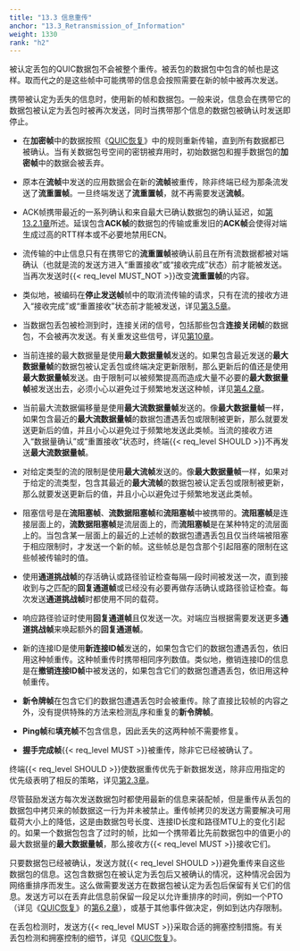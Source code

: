 ```yaml
---
title: "13.3 信息重传"
anchor: "13.3_Retransmission_of_Information"
weight: 1330
rank: "h2"
---
```


被认定丢包的QUIC数据包不会被整个重传。被丢包的数据包中包含的帧也是这样。取而代之的是这些帧中可能携带的信息会按照需要在新的帧中被再次发送。

携带被认定为丢失的信息时，使用新的帧和数据包。一般来说，信息会在携带它的数据包被认定为丢包时被再次发送，同时当携带那个信息的数据包被确认时发送即停止。

* 在**加密帧**中的数据按照《[QUIC恢复](../RFC9002_Chinese_Simplified)》中的规则重新传输，直到所有数据都已被确认。当有关数据包号空间的密钥被弃用时，初始数据包和握手数据包的**加密帧**中的数据会被丢弃。

* 原本在**流帧**中发送的应用数据会在新的**流帧**被重传，除非终端已经为那条流发送了**流重置帧**。一旦终端发送了**流重置帧**，就不再需要发送**流帧**。

* ACK帧携带最近的一系列确认和来自最大已确认数据包的确认延迟，如[第13.2.1章](#13.2.1_Sending_ACK_Frames)所述。延误包含**ACK帧**的数据包的传输或重发旧的**ACK帧**会使得对端生成过高的RTT样本或不必要地禁用ECN。

* 流传输的中止信息只有在携带它的**流重置帧**被确认前且在所有流数据都被对端确认（也就是流的发送方进入“重置接收”或“接收完成”状态）前才能被发送。当再次发送时{{< req_level MUST_NOT >}}改变**流重置帧**的内容。

* 类似地，被编码在**停止发送帧**帧中的取消流传输的请求，只有在流的接收方进入“接收完成”或“重置接收”状态前才能被发送，详见[第3.5章](#3.5_Solicited_State_Transitions)。

* 当数据包丢包被检测到时，连接关闭的信号，包括那些包含**连接关闭帧**的数据包，不会被再次发送。有关重发这些信号，详见[第10章](#10_Connection_Termination)。

* 当前连接的最大数据量是使用**最大数据量帧**发送的。如果包含最近发送的**最大数据量帧**的数据包被认定丢包或终端决定更新限制，那么更新后的值还是使用**最大数据量帧**发送。由于限制可以被频繁提高而造成大量不必要的**最大数据量帧**被发送出去，必须小心以避免过于频繁地发送这种帧，详见[第4.2章](#4.2_Increasing_Flow_Control_Limits)。

* 当前最大流数据偏移量是使用**最大流数据量帧**发送的。像**最大数据量帧**一样，如果包含最近的**最大流数据量帧**的数据包遭遇丢包或限制被更新，那么就要发送更新后的值，并且小心以避免过于频繁地发送此类帧。当流的接收方进入“数据量确认”或“重置接收”状态时，终端{{< req_level SHOULD >}}不再发送**最大流数据量帧**。

* 对给定类型的流的限制是使用**最大流帧**发送的。像**最大数据量帧**一样，如果对于给定的流类型，包含其最近的**最大流帧**的数据包被认定丢包或限制被更新，那么就要发送更新后的值，并且小心以避免过于频繁地发送此类帧。

* 阻塞信号是在**流阻塞帧**、**流数据阻塞帧**和**流阻塞帧**中被携带的。**流阻塞帧**是连接层面上的，**流数据阻塞帧**是流层面上的，而**流阻塞帧**是在某种特定的流层面上的。当包含某一层面上的最近的上述帧的数据包遭遇丢包且仅当终端被阻塞于相应限制时，才发送一个新的帧。这些帧总是包含那个引起阻塞的限制在这些帧被传输时的值。

* 使用**通道挑战帧**的存活确认或路径验证检查每隔一段时间被发送一次，直到接收到与之匹配的**回复通道帧**或已经没有必要再做存活确认或路径验证检查。每次发送**通道挑战帧**时都使用不同的载荷。

* 响应路径验证时使用**回复通道帧**且仅发送一次。对端应当根据需要发送更多**通道挑战帧**来唤起额外的**回复通道帧**。

* 新的连接ID是使用**新连接ID帧**发送的，如果包含它们的数据包遭遇丢包，依旧用这种帧重传。这种帧重传时携带相同序列数值。类似地，撤销连接ID的信息是在**撤销连接ID帧**中被发送的，如果包含它们的数据包遭遇丢包，依旧用这种帧重传。

* **新令牌帧**在包含它们的数据包遭遇丢包时会被重传。除了直接比较帧的内容之外，没有提供特殊的方法来检测乱序和重复的**新令牌帧**。

* **Ping帧**和**填充帧**不包含信息，因此丢失的这两种帧不需要修复。

* **握手完成帧**{{< req_level MUST >}}被重传，除非它已经被确认了。

终端{{< req_level SHOULD >}}使数据重传优先于新数据发送，除非应用指定的优先级表明了相反的策略，详见[第2.3章](#2.3_Stream_Prioritization)。

尽管鼓励发送方每次发送数据包时都使用最新的信息来装配帧，但是重传从丢包的数据包中拷贝来的帧数据这一行为并未被禁止。重传帧拷贝的发送方需要解决可用载荷大小上的降低，这是由数据包号长度、连接ID长度和路径MTU上的变化引起的。如果一个数据包包含了过时的帧，比如一个携带着比先前数据包中的值更小的最大数据量的**最大数据量帧**，那么接收方{{< req_level MUST >}}接收它们。

只要数据包已经被确认，发送方就{{< req_level SHOULD >}}避免重传来自这些数据包的信息。这包含数据包在被认定为丢包后又被确认的情况，这种情况会因为网络重排序而发生。这么做需要发送方在数据包被认定为丢包后保留有关它们的信息。发送方可以在丢弃此信息前保留一段足以允许重排序的时间，例如一个PTO（详见《[QUIC恢复](../RFC9002_Chinese_Simplified)》的[第6.2章](../RFC9002_Chinese_Simplified/#6.2_Probe_Timeout)），或基于其他事件做决定，例如到达内存限制。

在丢包检测时，发送方{{< req_level MUST >}}采取合适的拥塞控制措施。有关丢包检测和拥塞控制的细节，详见《[QUIC恢复](../RFC9002_Chinese_Simplified)》。
